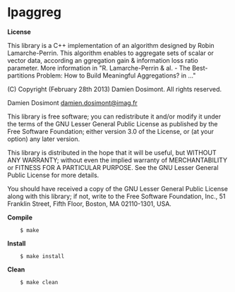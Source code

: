 lpaggreg
======

__License__

This library is a C++ implementation of an algorithm designed by Robin
Lamarche-Perrin. This algorithm enables to aggregate sets of scalar or vector 
data, according an ggregation gain & information loss ratio parameter.
More information in "R. Lamarche-Perrin & al. - The Best-partitions Problem:
How to Build Meaningful Aggregations? in ..."

(C) Copyright (February 28th 2013) Damien Dosimont. All rights reserved.

Damien Dosimont <damien.dosimont@imag.fr>

This library is free software; you can redistribute it and/or modify it
under the terms of the GNU Lesser General Public License as published by
the Free Software Foundation; either version 3.0 of the License, or
(at your option) any later version.

This library is distributed in the hope that it will be useful, but
WITHOUT ANY WARRANTY; without even the implied warranty of MERCHANTABILITY
or FITNESS FOR A PARTICULAR PURPOSE. See the GNU Lesser General Public
License for more details.

You should have received a copy of the GNU Lesser General Public
License along with this library; if not, write to the Free Software
Foundation, Inc., 51 Franklin Street, Fifth Floor, Boston, MA  02110-1301,
USA.

__Compile__

		$ make
		
__Install__

		$ make install
		
__Clean__
		
		$ make clean

